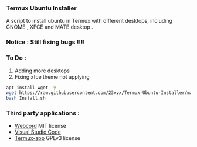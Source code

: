 ### Termux Ubuntu Installer
 A script to install ubuntu in Termux with different desktops,
 including GNOME , XFCE and MATE desktop . 

### Notice : Still fixing bugs !!!!



### To Do : 
1) Adding more desktops 
2) Fixing xfce theme not applying 

```bash 
apt install wget -y 
wget https://raw.githubusercontent.com/23xvx/Termux-Ubuntu-Installer/main/Install.sh
bash Install.sh 
```

### Third party applications :
- [Webcord](https://github.com/SpacingBat3/WebCord) MIT license 
- [Visual Studio Code](https://code.visualstudio.com) 
- [Termux-app](https://github.com/termux/termux-app) GPLv3 license